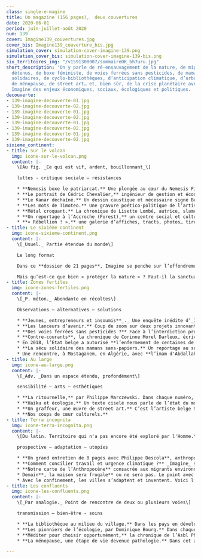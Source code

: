 ```yaml
---
class: single-e-magine
title: Un magazine (156 pages),  deux couvertures
date: 2020-06-01
period: juin-juillet-août 2020
num: 139
cover: Imagine139_couvertures.jpg
cover_bis: Imagine139_couverture_bis.jpg
simulation_cover: simulation-cover-imagine-139.png
simulation_cover_bis: simulation-cover-imagine-139-bis.png
six_territoires_img: "/v1591308007/sommaireOK_bh7uru.jpg"
short_description: 'On y parle de ré-ensauvagement de la nature, de migrants illégalement
  détenus, de boxe féministe, de voies ferrées sans pesticides, de mamans sans-papiers
  solidaires, de cyclo-bibliothèques, d’anticipation climatique, d’urbanisme tactique,
  de ménopause, de street art… et, bien sûr, de la crise planétaire avec une lecture
  Imagine des enjeux économiques, sociaux, écologiques et politiques.  '
decouverte:
- 139-imagine-decouverte-01.jpg
- 139-imagine-decouverte-02.jpg
- 139-imagine-decouverte-01.jpg
- 139-imagine-decouverte-02.jpg
- 139-imagine-decouverte-01.jpg
- 139-imagine-decouverte-02.jpg
- 139-imagine-decouverte-01.jpg
- 139-imagine-decouverte-02.jpg
sixieme_continent:
- title: Sur le volcan
  img: icone-sur-le-volcan.png
  content: |-
    \[Au fig. _Ce qui est vif, ardent, bouillonnant_\]

    luttes - critique sociale – résistances

    * **Nemesis boxe le patriarcat.** Une plongée au cœur du Nemesis Fighting Club à Anderlecht, un club de boxe auto-géré, féministe, antifasciste et libertaire qui fait voler le patriarcat et toutes les formes de discriminations en éclats.
    * **Le portrait de Cédric Chevalier,** ingénieur de gestion et économiste, co-auteur de _Déclarons l’Etat d’urgence écologique_, un fonctionnaire qui ne manque ni d’idées ni d’audace pour lutter contre les dérèglements climatiques.
    * **Le Kanar déchaîné.** Un dessin caustique et nécessaire signé Bernard Querton, alias Kanar.
    * **Les mots de Timoteo.** Une gravure poético-politique de l’artiste Timoteo.
    * **Métal croquant.** La chronique de Lisette Lombé, autrice, slameuse, collagiste, militante pour les droits des femmes.
    * **Un reportage à l’Accroche (Forest),** un centre social et culturel temporaire artistique et punk.
    * **« Rébellion ! »,** une galerie d’affiches, tracts, photos… tirées du livre « Rébellion ! » (Actes Sud), qui retrace une série de combats du 16ème siècle à nos jours.
- title: Le sixième continent
  img: icone-sixieme-continent.png
  content: |-
    \[_Usuel._ Partie étendue du monde\]

    Le long format

    Dans ce **dossier de 21 pages**, Imagine se penche sur l’effondrement des écosystèmes et l’extinction des espèces animales et végétales. Face au déclin en cours, il est urgent que la nature retrouve ses droits, avec et sans l’homme.

    Mais qu’est-ce que bien « protéger la nature » ? Faut-il la sanctuariser ? La ré-ensauvager ? Lui permettre de mieux cohabiter avec l’homme ? Notre magazine vous propose un « retour à la nature » avec un reportage au sein de la réserve de Faia Brava au Portugal, une mise en perspective de la notion de « biodiversité », l’interview de l’historien Guillaume Blanc auteur de _L’invention du colonialisme vert_ (Flammarion), la présentation du réseau Rewilding Europe, un focus sur Rewild, l’anti-zoo made in France… Un dossier inédit pour mieux comprendre et apprécier la part sauvage du monde.
- title: Zones fertiles
  img: icone-zones-fertiles.png
  content: |-
    \[_P. méton._ Abondante en récoltes\]

    Observations – alternatives – solutions

    * **Jeunes, entrepreneurs et insoumis**_._ Une enquête inédite d’_Imagine_ (8 pages) sur ces diplômés de grandes écoles de commerce, d’ingénieur ou d’économie en quête de sens et d’utilité qui tournent (en partie) le dos au vieux monde du travail.
    * **Les lanceurs d’avenir.** Coup de zoom sur deux projets innovants et durables : Commown et Energies citoyennes.
    * **Des voies ferrées sans pesticides ?** Face à l’interdiction programmée du glyphosate les compagnies ferroviaires doivent trouver des alternatives pour nettoyer leurs voies et assurer la sécurité, mais à quel prix ?
    * **Contre-courants**, la chronique de Corinne Morel Darleux, écrivaine, militante écosocialiste, autrice de _Plutôt couler en beauté que flotter sans grâce_ (Liberta).
    * En 2018, l’Etat belge a autorisé **l’enfermement de centaines de migrants de transit**. Imagine a enquêté sur ces détentions illégales et arbitraires.
    * **La sécu solidaire des mamans sans-papiers.** Un reportage au sein d’une occupation liégeoise où un groupe de femmes en situation précaire ont inventé
    * Une rencontre, à Mostaganem, en Algérie, avec **l’imam d'Abdallah Medjedded et ses prêches écologiques.**
- title: Au large
  img: icone-au-large.png
  content: |-
    \[_Adv. _Dans un espace étendu, profondément\]

    sensibilité – arts – esthétiques

    * **La ritournelle,** par Philippe Marczewski. Dans chaque numéro, l’écrivain et Finaliste du Prix Rossel 2019 nous propose un exercice de « psychogéographie minuscule »
    * **Haïku et écologie.** Un texte ciselé nous parle de l’état du monde
    * **Un graffeur, une œuvre de street art.** C’est l’artiste belge Spear qui ouvre la galerie Imagine.
    * **Nos coups de cœur culturels.**
- title: Terra incognita
  img: icone-terra-incognita.png
  content: |-
    \[Du latin. Territoire qui n'a pas encore été exploré par l'Homme.\]

    prospective – adaptation – utopies

    * **Un grand entretien de 8 pages avec Philippe Descola**, anthropologue, successeur de Claude Lévi-Strauss au Collège de France, autour de la passionnante relation entre humains et non-humains.
    * **Comment concilier travail et urgence climatique ?** _Imagine_ s’est penché sur le dernier rapport de l’Organisation internationale du travail qui s’inquiète de l’augmentation du _« stress thermique »_ sur la santé des travailleurs et prédit, à l’horizon 2030, la suppression de 80 millions d’emploi dans le monde.
    * **Notre carte de l’Anthropocène** consacrée aux migrants environnementaux
    * Demain**, la maison sera frugale** ou ne sera pas. Le point avec Alain Bornarel, à l’initiative du Manifeste pour une frugalité heureuse et créative dans l’architecture et l’aménagement des territoires urbains et ruraux.
    * Avec le confinement, les villes s’adaptent et inventent. Voici l’arrivée de **l’urbanisme tactique.**
- title: Les confluents
  img: icone-les-confluents.png
  content: |-
    \[_Par analogie._ Point de rencontre de deux ou plusieurs voies\]

    transmission – bien-être - soins

    * **La bibliothèque au milieu du village.** Dans les pays en développement l’accès la lecture publique reste très problématique. Pour lutter contre l’illettrisme, des bibliothèques se développent sous des formes diverses : permanentes, itinéraires, numériques…
    * **Les pionniers de l’écologie, par Dominique Bourg.** Dans chaque numéro, le philosophe nous replonge dans l’œuvre d’une figure marquante. C’est la biologiste Rachel Carson (_Printemps silencieux_, 1962) qui ouvre la série.
    * **Méditer pour choisir opportunément,** la chronique de l’Asbl Philocité qui, dans cet épisode, nous apporte des outils philosophiques pour entretenir une bonne hygiène de vie.
    * **La ménopause, une étape de vie devenue pathologie.** Dans cet article sans tabou, on y montre comment cette évolution naturelle dans la vie des femmes est aussi une construction sociale et culturelle.

---
```

